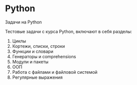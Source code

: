 # Python
Задачи на Python

Тестовые задачи с курса Python, включают в себя разделы:
1) Циклы
2) Кортежи, списки, строки
3) Функции и словари
4) Генераторы и comprehensions
5) Модули и пакеты
6) ООП
7) Работа с файлами и файловой системой
8) Регулярные выражения
